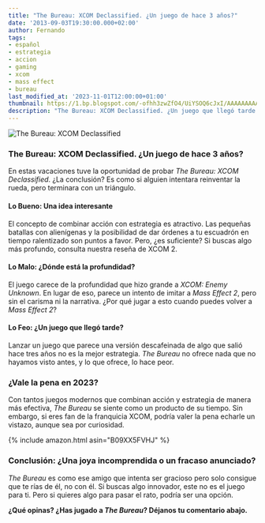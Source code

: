 ```yaml
---
title: "The Bureau: XCOM Declassified. ¿Un juego de hace 3 años?"
date: '2013-09-03T19:30:00.000+02:00'
author: Fernando
tags:
- español
- estrategia
- accion
- gaming
- xcom
- mass effect
- bureau
last_modified_at: '2023-11-01T12:00:00+01:00'
thumbnail: https://1.bp.blogspot.com/-ofhh3zwZfO4/UiYSOQ6cJxI/AAAAAAAAAak/bnexdGOahM0/s72-c/The-Bureau-XCOM-Declassified-2%5B1%5D.jpg
description: "The Bureau: XCOM Declassified. ¿Un juego que llegó tarde o una joya incomprendida? Descubre nuestra crítica completa."
---
```


![The Bureau: XCOM Declassified](https://1.bp.blogspot.com/-ofhh3zwZfO4/UiYSOQ6cJxI/AAAAAAAAAak/bnexdGOahM0/s320/The-Bureau-XCOM-Declassified-2%5B1%5D.jpg)

### The Bureau: XCOM Declassified. ¿Un juego de hace 3 años?

En estas vacaciones tuve la oportunidad de probar *The Bureau: XCOM Declassified*. ¿La conclusión? Es como si alguien intentara reinventar la rueda, pero terminara con un triángulo.

#### Lo Bueno: Una idea interesante

El concepto de combinar acción con estrategia es atractivo. Las pequeñas batallas con alienígenas y la posibilidad de dar órdenes a tu escuadrón en tiempo ralentizado son puntos a favor. Pero, ¿es suficiente? Si buscas algo más profundo, consulta nuestra reseña de XCOM 2.

#### Lo Malo: ¿Dónde está la profundidad?

El juego carece de la profundidad que hizo grande a *XCOM: Enemy Unknown*. En lugar de eso, parece un intento de imitar a *Mass Effect 2*, pero sin el carisma ni la narrativa. ¿Por qué jugar a esto cuando puedes volver a *Mass Effect 2*?

#### Lo Feo: ¿Un juego que llegó tarde?

Lanzar un juego que parece una versión descafeinada de algo que salió hace tres años no es la mejor estrategia. *The Bureau* no ofrece nada que no hayamos visto antes, y lo que ofrece, lo hace peor.

### ¿Vale la pena en 2023?

Con tantos juegos modernos que combinan acción y estrategia de manera más efectiva, *The Bureau* se siente como un producto de su tiempo. Sin embargo, si eres fan de la franquicia XCOM, podría valer la pena echarle un vistazo, aunque sea por curiosidad.

{% include amazon.html asin="B09XX5FVHJ" %}

### Conclusión: ¿Una joya incomprendida o un fracaso anunciado?

*The Bureau* es como ese amigo que intenta ser gracioso pero solo consigue que te rías de él, no con él. Si buscas algo innovador, este no es el juego para ti. Pero si quieres algo para pasar el rato, podría ser una opción.

**¿Qué opinas? ¿Has jugado a *The Bureau*? Déjanos tu comentario abajo.**
